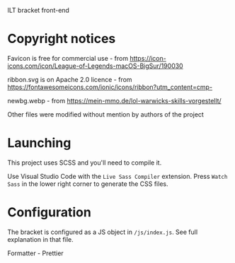 ILT bracket front-end

# Copyright notices

Favicon is free for commercial use - from https://icon-icons.com/icon/League-of-Legends-macOS-BigSur/190030

ribbon.svg is on Apache 2.0 licence - from https://fontawesomeicons.com/ionic/icons/ribbon?utm_content=cmp-

newbg.webp - from https://mein-mmo.de/lol-warwicks-skills-vorgestellt/

Other files were modified without mention by authors of the project

# Launching

This project uses SCSS and you'll need to compile it.

Use Visual Studio Code with the `Live Sass Compiler` extension. Press `Watch Sass` in the lower right corner to generate the CSS files.

# Configuration

The bracket is configured as a JS object in `/js/index.js`. See full explanation in that file.

Formatter - Prettier
